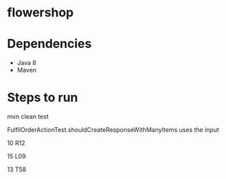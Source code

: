 # flowershop


# Dependencies

* Java 8
* Maven

# Steps to run

mvn clean test

FulfilOrderActionTest.shouldCreateResponseWithManyItems uses the input

10 R12

15 L09

13 T58

